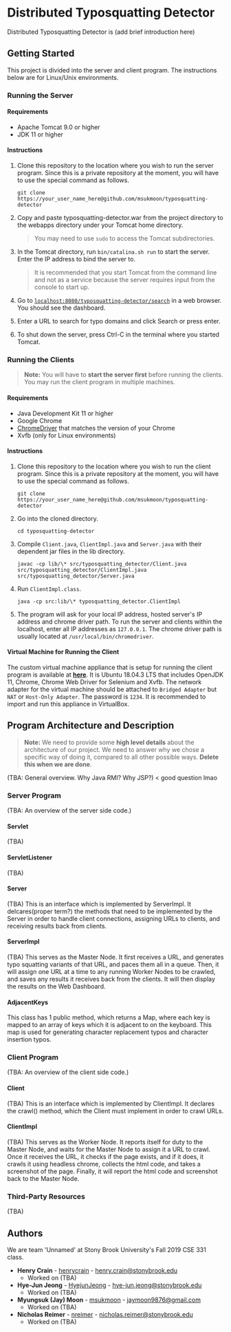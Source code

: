 # Distributed Typosquatting Detector

Distributed Typosquatting Detector is (add brief introduction here)

## Getting Started

This project is divided into the server and client program. The instructions below are for Linux/Unix environments.

### Running the Server

#### Requirements

* Apache Tomcat 9.0 or higher
* JDK 11 or higher

#### Instructions

1. Clone this repository to the location where you wish to run the server program. Since this is a private repository at the moment, you will have to use the special command as follows.

    ```shell
    git clone https://your_user_name_here@github.com/msukmoon/typosquatting-detector
    ```

2. Copy and paste typosquatting-detector.war from the project directory to the webapps directory under your Tomcat home directory.
    > You may need to use ``sudo`` to access the Tomcat subdirectories.

3. In the Tomcat directory, run ``bin/catalina.sh run`` to start the server. Enter the IP address to bind the server to.
    > It is recommended that you start Tomcat from the command line and not as a service because the server requires input from the console to start up.

4. Go to [``localhost:8080/typosquatting-detector/search``](http://localhost:8080/typosquatting-detector/search) in a web browser. You should see the dashboard.

5. Enter a URL to search for typo domains and click Search or press enter.

6. To shut down the server, press Ctrl-C in the terminal where you started Tomcat.

### Running the Clients

> **Note:** You will have to **start the server first** before running the clients. You may run the client program in multiple machines.

#### Requirements

* Java Development Kit 11 or higher
* Google Chrome
* [ChromeDriver](https://chromedriver.chromium.org/downloads) that matches the version of your Chrome
* Xvfb (only for Linux environments)

#### Instructions

1. Clone this repository to the location where you wish to run the client program. Since this is a private repository at the moment, you will have to use the special command as follows.
    ```shell
    git clone https://your_user_name_here@github.com/msukmoon/typosquatting-detector
    ```

2. Go into the cloned directory.
    ```shell
    cd typosquatting-detector
    ```

3. Compile ``Client.java``, ``ClientImpl.java`` and ``Server.java`` with their dependent jar files in the lib directory.
    ```shell
    javac -cp lib/\* src/typosquatting_detector/Client.java src/typosquatting_detector/ClientImpl.java src/typosquatting_detector/Server.java
    ```

4. Run ``ClientImpl.class``.
    ```shell
    java -cp src:lib/\* typosquatting_detector.ClientImpl
    ```

5. The program will ask for your local IP address, hosted server's IP address and chrome driver path. To run the server and clients within the localhost, enter all IP addresses as ``127.0.0.1``. The chrome driver path is usually located at ``/usr/local/bin/chromedriver``.

#### Virtual Machine for Running the Client

The custom virtual machine appliance that is setup for running the client program is available at **[here](https://drive.google.com/file/d/1c9HYGMQfblpX-hK-a4s_RQNDVVug69aK/view?usp=sharing)**. It is Ubuntu 18.04.3 LTS that includes OpenJDK 11, Chrome, Chrome Web Driver for Selenium and Xvfb. The network adapter for the virtual machine should be attached to ``Bridged Adapter`` but  ``NAT`` or ``Host-Only Adapter``. The password is ``1234``. It is recommended to import and run this appliance in VirtualBox.

## Program Architecture and Description

> **Note:** We need to provide some **high level details** about the architecture of our project. We need to answer why we chose a specific way of doing it, compared to all other possible ways. **Delete this when we are done**.

(TBA: General overview. Why Java RMI? Why JSP?)
		              < good question lmao

### Server Program

(TBA: An overview of the server side code.)

#### Servlet

(TBA)

#### ServletListener

(TBA)

#### Server

(TBA)
This is an interface which is implemented by ServerImpl. It delcares(proper term?) the methods that need to be implemented by the Server in order to handle client connections, assigning URLs to clients, and receiving results back from clients. 

#### ServerImpl

(TBA)
This serves as the Master Node. It first receives a URL, and generates typo squatting variants of that URL, and paces them all in a queue. Then, it will assign one URL at a time to any running Worker Nodes to be crawled, and saves any results it receives back from the clients. It will then display the results on the Web Dashboard. 

#### AdjacentKeys

This class has 1 public method, which returns a Map, where each key is mapped to an array of keys which it is adjacent to on the keyboard. This map is used for generating character replacement typos and character insertion typos.

### Client Program

(TBA: An overview of the client side code.)

#### Client

(TBA)
This is an interface which is implemented by ClientImpl. It declares the crawl() method, which the Client must implement in order to crawl URLs.

#### ClientImpl

(TBA)
This serves as the Worker Node. It reports itself for duty to the Master Node, and waits for the Master Node to assign it a URL to crawl. Once it receives the URL, it checks if the page exists, and if it does, it crawls it using headless chrome, collects the html code, and takes a screenshot of the page. Finally, it will report the html code and screenshot back to the Master Node.

### Third-Party Resources

(TBA)


## Authors

We are team 'Unnamed' at Stony Brook University's Fall 2019 CSE 331 class.

* **Henry Crain** - [henrycrain](https://github.com/henrycrain) - henry.crain@stonybrook.edu
	* Worked on (TBA)
* **Hye-Jun Jeong** - [HyejunJeong](https://github.com/HyejunJeong) - hye-jun.jeong@stonybrook.edu
	* Worked on (TBA)
* **Myungsuk (Jay) Moon** - [msukmoon](https://github.com/msukmoon) - jaymoon9876@gmail.com
	* Worked on (TBA)
* **Nicholas Reimer** - [nreimer](https://github.com/nreimer) - nicholas.reimer@stonybrook.edu
	* Worked on (TBA)
